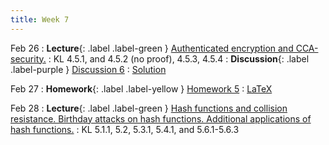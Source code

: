 ```yaml
---
title: Week 7
---
```


Feb 26
: **Lecture**{: .label .label-green } [Authenticated encryption and CCA-security.](/assets/lecture_slides/lec10.pdf)
    : KL 4.5.1, and 4.5.2 (no proof), 4.5.3, 4.5.4
: **Discussion**{: .label .label-purple } [Discussion 6](/assets/discussion/disc6.pdf)
    : [Solution](/assets/discussion/disc6-sol.pdf)

Feb 27
: **Homework**{: .label .label-yellow } [Homework 5](/assets/homework/hw5.pdf)
    : [LaTeX](/assets/homework/hw5.tex)

Feb 28
: **Lecture**{: .label .label-green } [Hash functions and collision resistance. Birthday attacks on hash functions. Additional applications of hash functions.](/assets/lecture_slides/lec11.pdf)
    : KL 5.1.1, 5.2, 5.3.1, 5.4.1, and 5.6.1-5.6.3
